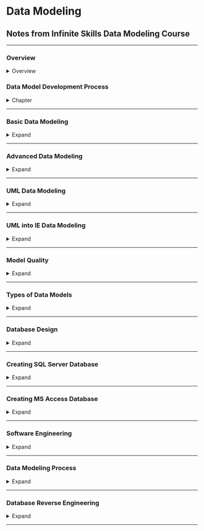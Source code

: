 <style>
img[alt=pict04] {
   width:40%;
}
img[alt=pict06] {
   width:60%;
}
img[alt=pict08] {
   width:80%;
}
</style>


# Data Modeling

## Notes from Infinite Skills Data Modeling Course

<hr />

### Overview

<details>
<summary>Overview</summary>


1. Development Process
    1. Ascertain business requirements (**busreq**)
    1. Apply busreq's to creating data model
    1. Use **data model** to create **database design**
    1. Use **database design** to implement **database**
1. Two notations
    1. UML for Data Modeling
        1. from Enterprise Architect tool
    1. IE for database design
        1. from Erwin tool
1. Two advanced topics
    1. Data Modeling Patterns
    1. Database Reverse Engineering
1. DBMS
    1. Performance
        1. General Purpose Logic
        1. Concurrent access
        1. Data integrity
        1. Crash Recovery
        1. Data security
    1. Protects against
        1. Programming mistakes
        1. Hardware Failure
        1. Networking Failure
1. Relational Database
    1. Data is read from tables
    1. Tables have number of columns
    1. Tables can have infinite rows
    1. Data entries are the intersection between row and column
    1. Tables can create unique data by matching fields and foreign keys with others
1.  Why focus on Data Models
    1. Reduce Cost
    1. Increase Quality of product
    1. Increase Product production
    1. Increase data performance
    
    

</details>












### Data Model Development Process

<details>
<summary>Chapter</summary>

#### 1. Data Model Notations

1. UML
    1. Unified Modeling Language
    1. Ideal for
        1. conceiving **database models**
    1. Example
        1. ![pict08](pict/chapt1.1.1.jpg)
1. IE
    1. Information Engineering
    1. Ideal for
        1. specific details of **database design**
    1. Example
        1. ![pict08](pict/chapt1.1.2.jpg)


#### 2. UML Versus IE - Conceptual, Logical, and Physical

1. Three Models
    1. Conceptual data model
        1. major entity types
        2. relationship types
    1. Logical data model
        1. attribute types
        1. minor entity types
    1. Physical
        1. Database Design
            1. tables
            1. keys
            1. indices
            1. constraints
1. UML is for
    1. Conceptual 
    1. Logical
1. IE is for
    1. Physical
1. UML is used when...
    1. Researching BusReq
    1. Generate content / scope
1. IE is used when ...
    1. Genereate Code


</details>
<hr />




### Basic Data Modeling

<details>
<summary>Expand</summary>

#### 1. Class and Attribute

1. Object
    1. Concept that has **IDENTITY** and **MEANING** within application
    1. ALSO KNOWN AS... Data
        1. Data Entry
1. Class
    1. Grouping of similar objects
    1. ALSO KNOWN AS... MetaData
        1. Data Table

1. Using UML technology
    1. Creating a new Class / Table
        1. ![pict06](pict/chapt2.1.1.jpg)
        1. ![pict06](pict/chapt2.1.2.jpg)
        1. ![pict06](pict/chapt2.1.3.jpg)
    1. Class and Attribute
        1. ![pict08](pict/chapt2.1.5.jpg)
        1. ![pict06](pict/chapt2.1.6.jpg)
        1. ![pict06](pict/chapt2.1.7.jpg)
    1. BOTH IE and UML...
        1. Have value and attribute
    1. Create a IE entity type
        1. ![pict06](pict/chapt2.1.8.jpg)
        1. ![pict06](pict/chapt2.1.9.jpg)
        1. ![pict06](pict/chapt2.1.10.jpg)
        1. ![pict06](pict/chapt2.1.11.jpg)
        1. ![pict06](pict/chapt2.1.12.jpg)

#### 2. Operation

1. Basic Definition
    1. Function that is applied to/by classes
1. Using within UML
    1. ![pict06](pict/chapt2.2.1.jpg)
    1. ![pict06](pict/chapt2.2.2.jpg)
    1. ![pict04](pict/chapt2.2.3.jpg)


#### 3. Domain

1. Basic Definition
    1. Named set of possible values
        1. Also consider `data type`
        1. specification of attribute's type/size in value
1. Using Domains in IE
    1. ![pict06](pict/chapt2.3.1.jpg)
    1. ![pict06](pict/chapt2.3.2.jpg)
1. Applying Domain to Attributes in IE
    1. ![pict04](pict/ledo21504.png)
    1. ![pict06](pict/chapt2.3.4.jpg)

#### 4. Association Name

1. Basic Defintion
    1. Group of links with common structure / meaning
1. Implemented with
    1. Link
        1. a relationship amoung objects
1. Implement Links within UML
    1. ![pict04](pict/chapt2.4.1.jpg)
    1. ![pict04](pict/chapt2.4.2.jpg)
1. UML vs IE
    1. UML Link
        1. IE Relationship
    1. UML Association
        1. IE Relationship Type
1.  Implement Relationships within IE
    1. ![pict06](pict/chapt2.4.3.jpg)
    1. ![pict06](pict/chapt2.4.4.jpg)
    1. ![pict04](pict/chapt2.4.5.jpg)
    1. ![pict06](pict/chapt2.4.6.jpg)



#### 5. IE Entity Type and Relationship Type

1. Different types
    1. Independent entity type
        1. Primary Key <ins>** NOT INCLUDE**</ins> Foreign Keys
    1. Dependent entity type
        1. Primary Key <ins>**INCLUDES**</ins> Foreign Keys
    1. Difference in IE 
        1. ![pict06](pict/chapt2.5.1.jpg)


#### 6. Association Name

1. Naming Links in UML
    1. ![pict06](pict/chapt2.6.1.jpg)
    1. ![pict06](pict/chapt2.6.2.jpg)
    1. ![pict04](pict/chapt2.6.3.jpg)
    
1. Naming Relationships in IE
    1. ![pict06](pict/chapt2.6.4.jpg)
    1. ![pict06](pict/chapt2.6.5.jpg) 
    1. ![pict06](pict/chapt2.6.6.jpg)

#### 7. Association End

1. Basic Definition
    1. Association with a related class
1. Implementing within UML
    1. ![pict04](pict/chapt2.7.1.jpg)
    1. ![pict06](pict/chapt2.7.2.jpg)
    1. ![pict04](pict/chapt2.7.3.jpg)
1. Implementing within IE
    1. ![pict06](pict/chapt2.7.4.jpg)
    1. ![pict06](pict/chapt2.7.5.jpg)
    1. ![pict06](pict/chapt2.7.6.jpg)


#### 8. Multiplicity - UML

1. Number of occurances <ins>of one class</ins>
    1. relating to a single occurence
        1. <ins>of an associated class</ins>
1. Within UML
    1. creating ONE person IN a FreqFlyAccount
        1. ![pict08](pict/chapt2.8.1.jpg)
    1. creating many FreqFlyAccounts PER Persone
        1. ![pict08](pict/chapt2.8.2.jpg)
    1. OVERVIEW
        1. ![pict08](pict/chapt2.8.3.jpg)
    1. MAY or MAY NOT = 0.1
        1. ![pict06](pict/chapt2.8.4.jpg)

#### 9. Multiplicity - IE

1. Within IE
    1. ![pict06](pict/chapt2.9.1.jpg)
    1. ![pict06](pict/chapt2.9.2.jpg)
    1. ![pcit04](pict/chapt2.9.3.jpg)


#### 10. Generalization - UML

1. Basic Defintion
    1. Creating and differentiating different subclasses within a class
        1. can go forever with levels of subclasses
    1. Example
        1. Airline has general grouping of flights classified as "Activity"
            1. where it needs to track milages
        1. HOWEVER... `"Activity"` can be broken to two subcategories - `FlightActity` and `OtherActivity`
            1. FA needs a field of `serviceClass`
            1. OA needs a field of `activityType`
    1. Implementing Example in UML
        1. ![pict08](pict/chapt2.9.4.jpg)
        


#### 11. Generalization - IE

1. Difference of IE
    1. Instead of superclass(UML)
        1. It is called supertype(IE)
    1. Instead of subclass(UML)
        1. It is called subtype(IE)

1. Implementing in IE (Erwin)
    1. ![pict06](pict/chapt2.11.1.jpg)
    1. ![pict06](pict/chapt2.11.2.jpg)
    1. ![pict06](pict/chapt2.11.3.jpg)
    
    


#### 12. Abstract vs. Concrete Superclass

1. Difference
    1. Abract shows <ins>**all**</ins> subclasses
    1. Concrete shows <ins>**some**</ins> subclasses
1. Implementing Abstract within UML
    1. ![pict04](pict/chapt2.12.1.jpg)
    1. ![pict08](pict/chapt2.12.2.jpg)
    1. ![pict04](pict/chapt2.12.3.jpg)

#### 13. Practical Tips

1. Need to clearly know the Scope/Responsibility of the Database / Customer
1. Understand purpose dictates level of ...
    1. polish
    1. completeness
    1. amount of time
1. Be cautious of names
1. Create lexicon
1. Generalization ONLY if subclasses need differentiation


#### 14. Self Assessment

1. ![pict06](pict/chapt2.14.1.jpg)
1. ![pict06](pict/chapt2.14.2.jpg)
1. ![pict06](pict/chapt2.14.3.jpg)
    1. ![pict08](pict/chapt2.14.3.1.jpg)
1. Which one is the better model
    1. ![pict08](pict/chapt2.14.4.jpg)
1. ![pict06](pict/chapt2.14.5.jpg)
    1. ![pict08](pict/chapt2.14.5.1.jpg)


</details>
<hr />


### Advanced Data Modeling

<details>
<summary>Expand</summary>

#### 1. Identity

1. Definition
    1. Property of Object
    1. Distinguishes Object from Others
1. Different between UML and IE
    1. UML
        1. ![pict08](pict/chapt3.1.1.jpg)
    1. IE
        1. Existance Based Identity
            1. Identifier Code is automatically generated upon entry
        1. Value Based Identity
            1. Identity consist of real world attributes make up primary key
                1. PROBLEM... lack of attributes leads to problems


#### 2. Derived Data

1. Data computed by stored data
    1. Age from birth date
    1. Pros
        1. More data
    1. Cons
        1. More complications
        1. More bulk
1. Within UML
    1. **milageMonthlyAmount** is derived from **FreqFlyAccount** divided by **30 days**
    1. ![pict08](pict/chapt3.2.1.jpg)
    1. ![pict08](pict/chapt3.2.2.jpg)



#### 3. Current Versus Historical Data

1. Design Decision
    1. Does historical data matter?
        1. Will having a history of past addresses help in any capacity?
        1. Will it hinder or complicate data?
1. ![pict06](pict/chapt3.3.1.jpg)


#### 4. Association Class

1. UML Implementation
    1. ![pict06](pict/chapt3.4.1.jpg)
    1. ![pict06](pict/chapt3.4.2.jpg)
    1. ![pict06](pict/chapt3.4.3.jpg)
    1. ![pict08](pict/chapt3.4.4.jpg)
    1. ![pict08](pict/chapt3.4.5.jpg)
    1. ![pict08](pict/chapt3.4.6.jpg)
1. IE Implementation
    1. ![pict08](pict/chapt3.4.7.jpg)
        1. Identifying relationship = solid line
        1. Non-identifying relationship = dotted line
    1. ![pict08](pict/chapt3.4.8.jpg)
    1. ![pict08](pict/chapt3.4.9.jpg)
        1. ordinary class has UNIQUE IDENTIFIER
    1. Association Class vs Ordinary Class
        1. Association Class
            1. When you want the latest pairing
                1. BUILT INTO IT'S PRIMARY KEY
        1. Ordinary Class
            1. When you want history pairing
                1. History is DISASSOCIATED from PRIMARY KEY

#### 5. Ordered Association

1. Basic Definition
    1. Association that imposes sequencing on Many Association end
1. IE - no ordered association - but combine sequence and AK
    1. ![pict08](pict/chapt3.5.1.jpg)
    1. Adding a sequence number
        1. ![pict08](pict/chapt3.5.2.jpg)
        1. ![pict08](pict/chapt3.5.3.jpg)
        1. ![pict08](pict/chapt3.5.4.jpg)
    1. Combining `flightId` and `sequenceNumber` to form a unique ID
        1. ![pict08](pict/chapt3.5.5.jpg)
        1. ![pict08](pict/chapt3.5.6.jpg)
        1. ![pict08](pict/chapt3.5.7.jpg)
        1. ![pict08](pict/chapt3.5.8.jpg)


#### 6. Qualified Association -(UML)

1. Basic definition
    1. qualifier is an attribute used to identify individual entry
    1. qualified association is a link where all entrys have a qualifier attribute to distinquish themselves in a many association end
1. Within UML
    1. ![pict08](pict/chapt3.6.1.jpg)
    1. ![pict04](pict/chapt3.6.2.jpg)
    1. WARNING WE A USING A DUPLICATE... TWO LOCATIONS FOR `accountNumber`
        1. ![pict08](pict/chapt3.6.3.jpg)
    1. ![pict04](pict/chapt3.6.4.jpg)



#### 7. Qualified Association -(IE)

1. Adding a Qualifier - Via `Constraint`
    1. ![pict06](pict/chapt3.7.1.jpg)
    1. ![pict06](pict/chapt3.7.2.jpg)
    1. ![pict06](pict/chapt3.7.3.jpg)
    1. ![pict06](pict/chapt3.7.4.jpg)
1. Adding `AccountNumber` and `IssuerID`, you get a unique FreqFlyerAccount


#### 8. Large Taxonomies

1. More subject = Larger taxonomies
    1. Hard to comprehend
    1. Instable
    1. A lot of effort
1. Avoid larger than 20 classes
    1. Shift abstraction and use metadata
        1. ![pict06](pict/chapt3.8.1.jpg)
    1. 


#### 9. Package

1. What do you do with a LARGE MODEL
    1. Large diagram of smaller pieces
    1. Division of lesser diagrams, model is spread amongst smaller diagrams
1. UML
    1. Does option 1
1. IE
    1. Does both
1. Lesser Diagram = package
    1. Package = anything made of elements
        1. elements = classes / associations / generalizations
1. Examples
    1. Since, FreqFlyer Model can fit in one page
        1. ![pict06](pict/chapt3.8.2.jpg)
    1. These is no need... but if you need to... 
        1. ![pict08](pict/chapt3.8.3.jpg)
1. In IE... it's called subject area



#### 10. Abridged UML Metamodel

1. Used to review
    1. ![pict06](pict/chapt3.10.1.jpg)
        1. Only shows attributes relevant for associations or generalizations


#### 11. Abridged IE Metamodel

1. Used to review
    1. ![pict06](pict/chapt3.11.1.jpg)


#### 12. Modeling Pitfalls

1. Do **NOT** create a class for a reference
    1. **USE** reference ends
        1. ![pict06](pict/chapt3.12.1.jpg)
1. Avoid parallel attributes
    1. ![pict06](pict/chapt3.12.2.jpg)
1. Avoid **anonymous** attributes
    1. ![pict06](pict/chapt3.12.3.jpg)
1. Avoid Symmetric Associations
    1. Same multiplicity on both ends
    1. ![pict06](pict/chapt3.12.4.jpg)
    1. ![pict06](pict/chapt3.12.5.jpg)
1. Avoid 20+ classes and large models



#### 13. Practical Tips

1. Pay attention to identity
1. Use of existence-based identity
1. Avoid Derived data
1. Qualifier for many assoiciations
1. Avoid large models [4 deep]
1. Aim for simplicity
1. Model review constantly



#### 14. Assessment Test -  Advanced Modeling

1. ![pict08](pict/chapt3.14.1.jpg)
    a. ![pict08](pict/chapt3.14.1.a.jpg)
    b. ![pict08](pict/chapt3.14.1.b.jpg)
    c. ![pict08](pict/chapt3.14.1.c.jpg)
        1. ![pict06](pict/chapt3.14.1.answer.jpg)
1. ![pict08](pict/chapt3.14.2.jpg)
    1. Checking account = existence based identity
    1. Statement = value based identity
    1. ![pict08](pict/chapt3.14.2.answer.jpg)
1. ![pict08](pict/chapt3.14.3.jpg)
    1. ![pict08](pict/chapt3.14.3.answer.jpg)
    1. depends on data 
        1. merely role = wrap
        1. many movie to many people
        1. single movie to many people
1. ![pict08](pict/chapt3.14.4.jpg)
    1. Cascade of qualifications can occur
1. ![pict08](pict/chapt3.14.5.jpg)
    1. Yes. Generalization is allowed. Never exceeds 4 layers or 20 classes.
    1. 









</details>
<hr />





### UML Data Modeling

<details>
<summary>Expand</summary>

#### 1. Problem Statement

1. First Example
    1. ![pict08](pict/chapt4.1.3.jpg)
    1. ![pict08](pict/chapt4.1.1.jpg)
    1. ![pict08](pict/chapt4.1.2.jpg)


#### 2. Finding Classes

1. Read about Ordering Food --> create order class
    1. ![pict08](pict/chapt4.2.1.jpg)
1. Read about one sandwich shop brand with multiple  locations
    1. ![pict08](pict/chapt4.2.2.jpg)
1. Read about multiple menu
    1. ![pict08](pict/chapt4.2.3.jpg)
1. Read about customers
1. Read about menuItems
1. Read about ListPrice
1. Read about Discount
1. Read about Sandwich with bread, cheese, meat
1. Read about Delivery
1. Read about Address
1. Read about Payment and CreditCard
    1. ![pict08](pict/chapt4.2.4.jpg)




#### 3. Finding Associations - Part 1

1.  Think about relationships one at a time
    1. What is the Relationship Between **Order** and **SandwichShop**  website [think in both directions]
        1. One **SandwichShop** website has Many **Orders**
        1. One **Order** has ONLY One **SandwichShop**
        1. Therefore...
            1. One to Many
                1. ![pict04](pict/chapt4.3.1.jpg)
    1. What is the Relationship Between **SandwichShop**  website and **Location** [think in both directions]
        1. One **SandwichShop** website has Many **Location**s
        1. One **Location** has ONLY One **SandwichShop** website
        1. Therefore...
            1. One to Many
                1. ![pict04](pict/chapt4.3.2.jpg)
    1. PROBLEM!! 
        1. What is wrong with this picture?
            1. ![pict04](pict/chapt4.3.3.jpg)
        1. Solution
            1. Orders are based on location NOT ON WEBSITE
            1. ![pict04](pict/chapt4.3.4.jpg)
        1. Moral of the story
            1. Dependency dictates order
    1. Where does **Menu** fit in with **Order**, **SandwichShop**  website and **Location** 
        1. How to break it down
            1. Where does **Menu** vary the most?
        1. **Menu** varys the most with **Location**
            1. ![pict04](pict/chapt4.3.5.jpg)
            
    1. How Does **MenuItem**, **ListPrice** and **Discount** Relate to One Another?
        1. **ListPrice** varies based on **Discount**
        1. **MenuItem** has one **ListPrice**
        1. **MenuItem** can have many **Discount**
        1. **Discount** can apply to many **MenuItem**
        1. ![pict06](pict/chapt4.3.6.jpg)


#### 4. Finding Associations - Part 2

1.  Think about relationships one at a time
    1. What is the Relationship Between **Order** and **Delivery** [think in both directions]
        1. A **Order** MAY or MAY NOT have a means of **Delivery**
        1. **Delivery** method can have many **Orders**
        1. Therefore...
            1. Optional to Many
                1. ![pict06](pict/chapt4.3.7.jpg)
    1. Where does Address fit in? With **Order**? Or with **Delivery**?
        1. It belongs with **Order**.
        1. Since orders can be picked up... 
            1. **Order** MAY or MAY NOT have **Address**
            1. **Address** can be in MANY **Order**'s
                1. ![pict06](pict/chapt4.3.8.jpg)
    1. Where does **Address** fit with **Customer**?
        1. **Address** can have MANY **Customer**
            1. Friend ordering pizza for you
        1. **Customer** MAY or MAY NOT have an **Address**
            1. ![pict04](pict/chapt4.3.9.jpg)
    1. How does **Payment** and **CreditCard** relate to one another?
        1. **Payment** MUST HAVE ONE **CreditCard**
        1. **CreditCard** can apply to MANY **Payment** 
            1. ![pict06](pict/chapt4.3.10.jpg)
    1. How does **Payment** and **Order** relate to one another?
        1. **Payment** can only apply to ONE **Order**
        1. **Order** MAY or MAY NOT have **Payment**
            1. ![pict06](pict/chapt4.3.11.jpg)
    1. How does **Location** and **Address** relate to one another?
        1. **Location** of Sandwich Shop MAY or MAY NOT have an **Address**
        1. **Address** of Sandwich Shop can only be in ONE **Location** 
            1. ![pict06](pict/chapt4.3.12.jpg)
1. Complete Picture
    1. ![pict06](pict/chapt4.3.13.jpg)
    
    
        


#### 5. Finding Generalizations

1. Two ways of finding generalization
    1. Top-down
        1. Requirements dictate structure
    1. Bottom-Up
        1. Models can dictate structure

1. Top-down
    1. Requirement - online ordering
        1. Foods make up the MenuItem
            1. ![pict04](pict/chapt4.5.1.jpg)


#### 6. Iterating And Refining The Model - Part 1

1. Problem - Order can consist of MANY **MenuItem**'s
    1. Two Approaches
        1. Edit the association obetween **Order** and **MenuItem**
            1. Include **quantity** as an attribute
        1. Create another class... **OrderItem**
            1. WHY... symmetry
                1. **Menu** ... **MenuItem**... 
                **Order**... **OrderItem**
            1. ![pict06](pict/chapt4.6.1.jpg)

1. Problem -- how to transfer cost
    1. `OrderItem` needs to be broadened to incl. delivery, sales tax
        1. THEREFORE a `OrderItem` MAY OR MAY NOT have a `MenuItem`
    1. `OrderItem` needs to include the cost AFTER discount
        1. Need to add an attribute of `orderItemAmount`
    1. ![pict04](pict/chapt4.6.2.jpg)



#### 7. Iterating And Refining The Model - Part 2

1. More abstraction for fooditems to incl sauces, type of drink
    1. broadened to be `ItemIngredient`
        1. to include `topping` and `bread` categories
    1. broaded to incl. `IngredientChoice`
        1. to include `white` and `rye` bread
    1. ![pict06](pict/chapt4.7.1.jpg)
1. Problems... can't add constraints... chicken sandwich can become a meatball sandwich
    1. SOLUTION - will be low level code... need to add notes for developers to restrain `IngredientChoice` based on `MenuItem`



#### 8. Adding Attributes

1. Overall workflow
    1. Problem statement focuses on `class` and `associations`
    1. Modeler will need to think through `attributes` of both `class` and `associations`
1. ![pict08](pict/chapt4.8.1.jpg)


#### 9. Cleaning Up Layout

1. ![pict08](pict/chapt4.9.1.jpg)


#### 11. Simplifying The Model

1. Always consider using metadata via specifying every class/subclass

1. Three tiers of data change
    1. Database is hardest
    1. Application is medium
    1. UI is easiest


#### 12. Evolving A Model - Part 1

1. Always look at other apps for ideas
1. Consider guest / sign-in checkout
    1. consider an account-less customer
    1. Account customers
        1. can store credit-cards and addresses
        


#### 13. Evolving A Model - Part 2

1. Adding ad-hoc and account customer
    1. Account customer gets the `address` `perferredAddress` `creditcards` and `perferredCredit`
        1. ![pict08](pict/chapt4.11.1.jpg)
    


#### 14. Enterprise Architect Techniques - Part 1

1. Creating a Blank Project
    1. ![pict06](pict/chapt4.13.1.jpg)
    1. ![pict06](pict/chapt4.13.2.jpg)
    1. ![pict06](pict/chapt4.13.3.jpg)


#### 15. Enterprise Architect Techniques - Part 2

1. Creating a package
    1. ![pict06](pict/chapt4.15.3.jpg)
1. Implementing classes
    1. ![pict06](pict/chapt4.15.1.jpg)
    1. Right-click to add attributes
        1. ![pict06](pict/chapt4.15.2.jpg)
1. Copying class from another package
    1. Left-click from Project Browser... drag into your workspace


#### 16. Enterprise Architect Techniques - Part 3

1. Specify multiplicity
    1. ![pict06](pict/chapt4.16.1.jpg)



</details>
<hr />



### UML into IE Data Modeling
<details>
<summary>Expand</summary>

#### 1. Creating Subject Areas

1. IE takes more space...
    1. If UML is crowded... expect IE to be split
        1. Split based on `Subject Areas`
1. Two subject Areas
    1. Order
        1. ![pict08](pict/chapt5.1.1.jpg)
    1. OrderItem
        1. ![pict08](pict/chapt5.1.2.jpg)
1. When using subject areas...
    1. Think of how they are connected
        1. ![pict04](pict/chapt5.1.3.jpg)


#### 2. Creating Entity Types

1. Create SubjectAreas
    1. ![pict06](pict/chapt5.2.1.jpg)
1. Create Entities within Order
    1. ![pict06](pict/chapt5.2.2.jpg)
1. Create Entities within OrderItem
    1. ![pict06](pict/chapt5.2.3.jpg)


#### 3. Creating Domains

1. Create `objectIdentifier` that is...
    1. Domain parent of **number**
    1. Logical data type of `Long`
        1. ![pict08](pict/chapt5.3.1.jpg)
    1. ![pict08](pict/chapt5.3.2.jpg)
    1. ![pict08](pict/chapt5.3.3.jpg)
    1. ![pict08](pict/chapt5.3.4.jpg)
    1. ![pict08](pict/chapt5.3.5.jpg)
    1. ![pict08](pict/chapt5.3.6.jpg)
    1. ![pict08](pict/chapt5.3.7.jpg)
    1. ![pict08](pict/chapt5.3.8.jpg)
    1. ![pict08](pict/chapt5.3.9.jpg)
    1. ![pict08](pict/chapt5.3.10.jpg)
    1. ![pict08](pict/chapt5.3.11.jpg)
    1. ![pict08](pict/chapt5.3.12.jpg)
    1. ![pict08](pict/chapt5.3.13.jpg)
    1. ![pict08](pict/chapt5.3.14.jpg)

#### 4. Adding Attributes - Part 1

1. Add attributes to each class, domain for each attribute
    1. ![pict08](pict/chapt5.4.1.jpg)
    1. ![pict08](pict/chapt5.4.2.jpg)
    1. ![pict08](pict/chapt5.4.3.jpg)
1. Work on
    1. Account Number
        1. ![pict08](pict/chapt5.4.4.jpg)
    1. Order
        1. ![pict08](pict/chapt5.4.5.jpg)
    1. Delivery Type
        1. ![pict08](pict/chapt5.4.6.jpg)
    1. Location
        1. ![pict08](pict/chapt5.4.7.jpg)
    1. SandwichShop
        1. ![pict08](pict/chapt5.4.8.jpg)
    1. Address
        1. ![pict08](pict/chapt5.4.9.jpg)
    1. Creditcard
        1. ![pict08](pict/chapt5.4.10.jpg)
    1. Payment
        1. ![pict08](pict/chapt5.4.11.jpg)
    



#### 5. Adding Attributes - Part 2

1. More attributes
    1. ![pict08](pict/chapt5.5.1.jpg)
    1. ![pict08](pict/chapt5.5.2.jpg)
    1. ![pict08](pict/chapt5.5.3.jpg)
    1. ![pict08](pict/chapt5.5.4.jpg)
    1. ![pict08](pict/chapt5.5.5.jpg)
    1. ![pict08](pict/chapt5.5.6.jpg)
    1. ![pict08](pict/chapt5.5.7.jpg)
    1. ![pict08](pict/chapt5.5.8.jpg)


#### 6. Creating Relationship Types - Part 1

1. Non Identifying relationship from `Customer` to `Order`
    1. ![pict08](pict/chapt5.6.1.jpg)
    1. ![pict08](pict/chapt5.6.2.jpg)
1. ![pict08](pict/chapt5.6.3.jpg)
1. ![pict08](pict/chapt5.6.4.jpg)
1. 



#### 7. Creating Relationship Types - Part 2

1. Problem...
    1. Account Customer does NOT have a PK
1. Location NEEDS an Address
    1. ![pict08](pict/chapt5.6.5.jpg)


#### 8. Creating Relationship Types - Part 3

1. 



#### 9. Subtyping

1. ![pict08](pict/chapt5.9.1.jpg)


#### 10. Adding Alternate Keys

1. Right click -> Key Group Properties -> Button 'New' -> new alternate key
    1. 



#### 11. Cleaning Up The Layout

1. 


#### 12. ERwin Techniques - Part 1

1. 



#### 13. ERwin Techniques - Part 2

1. 



</details>
<hr />




### Model Quality
<details>
<summary>Expand</summary>

#### 1. Model Quality

1. 


#### 2. Normal Forms

1. 


#### 3. Constraints

1. 


#### 4. Hillard Graph Complexity

1. 



#### 5. Hoberman Data Model Scorecard

1. 




</details>
<hr />







### Types of Data Models
<details>
<summary>Expand</summary>

#### 1. Operational Data Models

1. 


#### 2. Enterprise Data Models

1. 


#### 3. Data Warehouses - Part 1

1. 


#### 4. Data Warehouses - Part 2

1. 



#### 5. Data Warehouses - Part 3

1. 


#### 6. Master Data Models

1. 



</details>
<hr />











### Database Design
<details>
<summary>Expand</summary>

#### 1. Schema Adjustments

1. 


#### 2. Attribute Details - Part 1

1. 


#### 3. Attribute Details - Part 2

1. 


#### 4. Attribute Details - Part 3

1. 



#### 5. Primary And Alternate Keys

1. 


#### 6. Indexes

1. 



#### 7. Referential Integrity - Part 1

1. 


#### 8. Referential Integrity - Part 2

1. 



#### 9. Check Constraints - Part 1

1. 


#### 10. Check Constraints - Part 2

1. 



#### 11. Views

1. 


#### 12. Other Aspects Of Design

1. 



#### 13. Self Assessment Test

1. 



</details>
<hr />












### Creating SQL Server Database
<details>
<summary>Expand</summary>

#### 1. Creating A New Database

1. 


#### 2. Executing Schema

1. 



#### 3. Inspecting Metadata

1. 


#### 4. Loading Sample Data

1. 



#### 5. Querying Sample Data

1. 




</details>
<hr />












### Creating MS Access Database
<details>
<summary>Expand</summary>

#### 1. Generating An ERwin Schema

1. 


#### 2. Creating Tables

1. 


#### 3. Creating Indexes

1. 


#### 4. Creating Constraints And Default Values

1. 



#### 5. Defining Foreign Keys

1. 


#### 6. Creating Views

1. 



#### 7. Loading Sample Data

1. 


#### 8. Querying Sample Data

1. 



</details>
<hr />






### Software Engineering
<details>
<summary>Expand</summary>

#### 1. Development Frameworks

1. 


#### 2. Agile Data Modelling

1. 


#### 3. Documenting A Model - Part 1

1. 


#### 4. Documenting A Model - Part 2

1. 



#### 5. Presenting A Model

1. 



</details>
<hr />







### Data Modeling Process
<details>
<summary>Expand</summary>

#### 1. Overview

1. 


#### 2. Tree - Hardcoded

1. 



#### 3. Tree - Simple

1. 


#### 4. Tree - Structured

1. 



#### 5. Tree - Overlapping

1. 


#### 6. Tree - Changing Over Time

1. 



#### 7. Tree - Degenerate Node and Edge


1. 



</details>
<hr />












### Database Reverse Engineering
<details>
<summary>Expand</summary>

#### 1. Motives

1. 


#### 2. Comparison With Forward Engineering

1. 



#### 3. Outputs

1. 


#### 4. Inputs

1. 



#### 5. Process

1. 


#### 6. Principles

1. 



#### 7. Example - Part 1

1. 


#### 8. Example - Part 2

1. 



</details>
<hr />